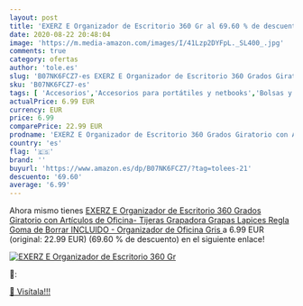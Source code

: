 ```yaml
---
layout: post
title: 'EXERZ E Organizador de Escritorio 360 Gr al 69.60 % de descuento'
date: 2020-08-22 20:48:04
image: 'https://m.media-amazon.com/images/I/41Lzp2DYFpL._SL400_.jpg'
comments: true
category: ofertas
author: 'tole.es'
slug: 'B07NK6FCZ7-es EXERZ E Organizador de Escritorio 360 Grados Giratorio con...'
sku: 'B07NK6FCZ7-es'
tags: [ 'Accesorios','Accesorios para portátiles y netbooks','Bolsas y fundas para portátiles y netbooks','Informática','Mochilas para portátiles y netbooks','borrar','de','goma','grapadora','tijeras', ]
actualPrice: 6.99 EUR
currency: EUR
price: 6.99
comparePrice: 22.99 EUR
prodname: 'EXERZ E Organizador de Escritorio 360 Grados Giratorio con Artículos de Oficina- Tijeras  Grapadora  Grapas  Lapices  Regla  Goma de Borrar INCLUIDO - Organizador de Oficina  Gris '
country: 'es'
flag: '🇪🇸'
brand: ''
buyurl: 'https://www.amazon.es/dp/B07NK6FCZ7/?tag=tolees-21'
descuento: '69.60'
average: '6.99'
---
```


Ahora mismo tienes [EXERZ E Organizador de Escritorio 360 Grados Giratorio con Artículos de Oficina- Tijeras  Grapadora  Grapas  Lapices  Regla  Goma de Borrar INCLUIDO - Organizador de Oficina  Gris ](https://www.amazon.es/dp/B07NK6FCZ7/?tag=tolees-21) a 6.99 EUR (original: 22.99 EUR) (69.60 %  de descuento) en el siguiente enlace!

[![EXERZ E Organizador de Escritorio 360 Gr](https://m.media-amazon.com/images/I/41Lzp2DYFpL._SL400_.jpg)](https://www.amazon.es/dp/B07NK6FCZ7/?tag=tolees-21)

🔎:


[🛒 Visítala!!!](https://www.amazon.es/dp/B07NK6FCZ7/?tag=tolees-21)
